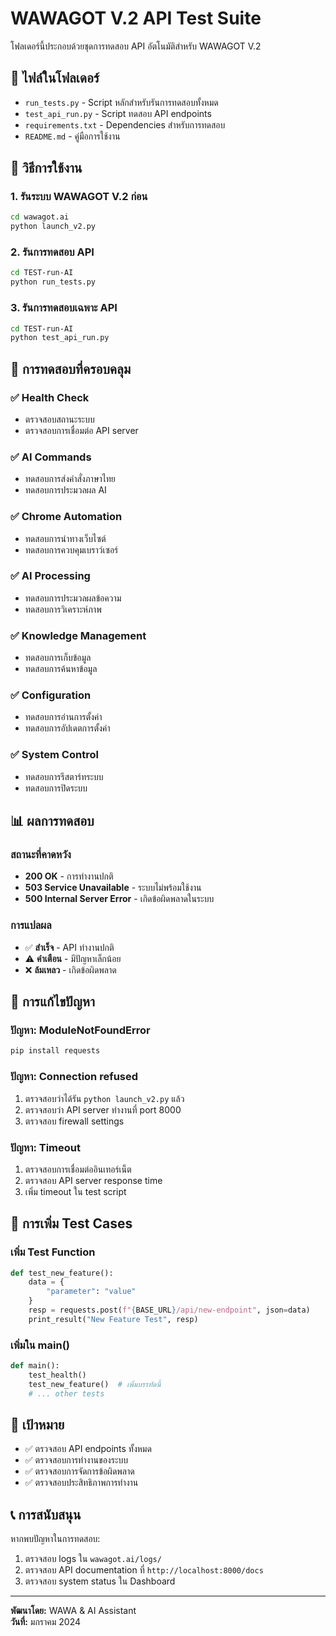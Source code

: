 # WAWAGOT V.2 API Test Suite

โฟลเดอร์นี้ประกอบด้วยชุดการทดสอบ API อัตโนมัติสำหรับ WAWAGOT V.2

## 📁 ไฟล์ในโฟลเดอร์

- `run_tests.py` - Script หลักสำหรับรันการทดสอบทั้งหมด
- `test_api_run.py` - Script ทดสอบ API endpoints
- `requirements.txt` - Dependencies สำหรับการทดสอบ
- `README.md` - คู่มือการใช้งาน

## 🚀 วิธีการใช้งาน

### 1. รันระบบ WAWAGOT V.2 ก่อน
```bash
cd wawagot.ai
python launch_v2.py
```

### 2. รันการทดสอบ API
```bash
cd TEST-run-AI
python run_tests.py
```

### 3. รันการทดสอบเฉพาะ API
```bash
cd TEST-run-AI
python test_api_run.py
```

## 🧪 การทดสอบที่ครอบคลุม

### ✅ Health Check
- ตรวจสอบสถานะระบบ
- ตรวจสอบการเชื่อมต่อ API server

### ✅ AI Commands
- ทดสอบการส่งคำสั่งภาษาไทย
- ทดสอบการประมวลผล AI

### ✅ Chrome Automation
- ทดสอบการนำทางเว็บไซต์
- ทดสอบการควบคุมเบราว์เซอร์

### ✅ AI Processing
- ทดสอบการประมวลผลข้อความ
- ทดสอบการวิเคราะห์ภาพ

### ✅ Knowledge Management
- ทดสอบการเก็บข้อมูล
- ทดสอบการค้นหาข้อมูล

### ✅ Configuration
- ทดสอบการอ่านการตั้งค่า
- ทดสอบการอัปเดตการตั้งค่า

### ✅ System Control
- ทดสอบการรีสตาร์ทระบบ
- ทดสอบการปิดระบบ

## 📊 ผลการทดสอบ

### สถานะที่คาดหวัง
- **200 OK** - การทำงานปกติ
- **503 Service Unavailable** - ระบบไม่พร้อมใช้งาน
- **500 Internal Server Error** - เกิดข้อผิดพลาดในระบบ

### การแปลผล
- ✅ **สำเร็จ** - API ทำงานปกติ
- ⚠️ **คำเตือน** - มีปัญหาเล็กน้อย
- ❌ **ล้มเหลว** - เกิดข้อผิดพลาด

## 🔧 การแก้ไขปัญหา

### ปัญหา: ModuleNotFoundError
```bash
pip install requests
```

### ปัญหา: Connection refused
1. ตรวจสอบว่าได้รัน `python launch_v2.py` แล้ว
2. ตรวจสอบว่า API server ทำงานที่ port 8000
3. ตรวจสอบ firewall settings

### ปัญหา: Timeout
1. ตรวจสอบการเชื่อมต่ออินเทอร์เน็ต
2. ตรวจสอบ API server response time
3. เพิ่ม timeout ใน test script

## 📝 การเพิ่ม Test Cases

### เพิ่ม Test Function
```python
def test_new_feature():
    data = {
        "parameter": "value"
    }
    resp = requests.post(f"{BASE_URL}/api/new-endpoint", json=data)
    print_result("New Feature Test", resp)
```

### เพิ่มใน main()
```python
def main():
    test_health()
    test_new_feature()  # เพิ่มบรรทัดนี้
    # ... other tests
```

## 🎯 เป้าหมาย

- ✅ ตรวจสอบ API endpoints ทั้งหมด
- ✅ ตรวจสอบการทำงานของระบบ
- ✅ ตรวจสอบการจัดการข้อผิดพลาด
- ✅ ตรวจสอบประสิทธิภาพการทำงาน

## 📞 การสนับสนุน

หากพบปัญหาในการทดสอบ:
1. ตรวจสอบ logs ใน `wawagot.ai/logs/`
2. ตรวจสอบ API documentation ที่ `http://localhost:8000/docs`
3. ตรวจสอบ system status ใน Dashboard

---

**พัฒนาโดย:** WAWA & AI Assistant  
**วันที่:** มกราคม 2024 